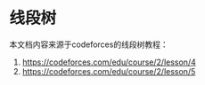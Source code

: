 # 线段树

本文档内容来源于codeforces的线段树教程：

1. https://codeforces.com/edu/course/2/lesson/4
2. https://codeforces.com/edu/course/2/lesson/5